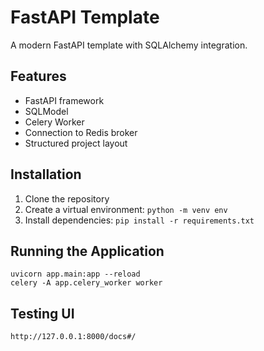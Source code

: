 # FastAPI Template

A modern FastAPI template with SQLAlchemy integration.

## Features

- FastAPI framework
- SQLModel
- Celery Worker
- Connection to Redis broker
- Structured project layout

## Installation

1. Clone the repository
2. Create a virtual environment:   ```
   python -m venv env  ```
3. Install dependencies:   ```
   pip install -r requirements.txt   ```

## Running the Application

```
uvicorn app.main:app --reload
celery -A app.celery_worker worker
```

## Testing UI
```
http://127.0.0.1:8000/docs#/
```
